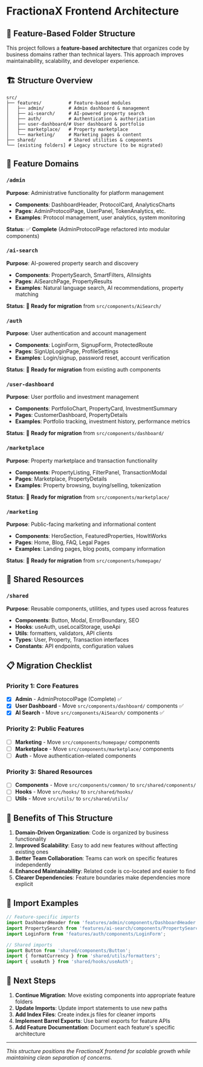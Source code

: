 # FractionaX Frontend Architecture

## 📁 Feature-Based Folder Structure

This project follows a **feature-based architecture** that organizes code by business domains rather than technical layers. This approach improves maintainability, scalability, and developer experience.

## 🏗️ Structure Overview

```
src/
├── features/          # Feature-based modules
│   ├── admin/         # Admin dashboard & management
│   ├── ai-search/     # AI-powered property search
│   ├── auth/          # Authentication & authorization
│   ├── user-dashboard/# User dashboard & portfolio
│   ├── marketplace/   # Property marketplace
│   └── marketing/     # Marketing pages & content
├── shared/            # Shared utilities & components
└── [existing folders] # Legacy structure (to be migrated)
```

## 🎯 Feature Domains

### `/admin`
**Purpose**: Administrative functionality for platform management
- **Components**: DashboardHeader, ProtocolCard, AnalyticsCharts
- **Pages**: AdminProtocolPage, UserPanel, TokenAnalytics, etc.
- **Examples**: Protocol management, user analytics, system monitoring

**Status**: ✅ **Complete** (AdminProtocolPage refactored into modular components)

### `/ai-search`
**Purpose**: AI-powered property search and discovery
- **Components**: PropertySearch, SmartFilters, AIInsights
- **Pages**: AiSearchPage, PropertyResults
- **Examples**: Natural language search, AI recommendations, property matching

**Status**: 🔄 **Ready for migration** from `src/components/AiSearch/`

### `/auth`
**Purpose**: User authentication and account management
- **Components**: LoginForm, SignupForm, ProtectedRoute
- **Pages**: SignUpLoginPage, ProfileSettings
- **Examples**: Login/signup, password reset, account verification

**Status**: 🔄 **Ready for migration** from existing auth components

### `/user-dashboard`
**Purpose**: User portfolio and investment management
- **Components**: PortfolioChart, PropertyCard, InvestmentSummary
- **Pages**: CustomerDashboard, PropertyDetails
- **Examples**: Portfolio tracking, investment history, performance metrics

**Status**: 🔄 **Ready for migration** from `src/components/dashboard/`

### `/marketplace`
**Purpose**: Property marketplace and transaction functionality
- **Components**: PropertyListing, FilterPanel, TransactionModal
- **Pages**: Marketplace, PropertyDetails
- **Examples**: Property browsing, buying/selling, tokenization

**Status**: 🔄 **Ready for migration** from `src/components/marketplace/`

### `/marketing`
**Purpose**: Public-facing marketing and informational content
- **Components**: HeroSection, FeaturedProperties, HowItWorks
- **Pages**: Home, Blog, FAQ, Legal Pages
- **Examples**: Landing pages, blog posts, company information

**Status**: 🔄 **Ready for migration** from `src/components/homepage/`

## 🔧 Shared Resources

### `/shared`
**Purpose**: Reusable components, utilities, and types used across features
- **Components**: Button, Modal, ErrorBoundary, SEO
- **Hooks**: useAuth, useLocalStorage, useApi
- **Utils**: formatters, validators, API clients
- **Types**: User, Property, Transaction interfaces
- **Constants**: API endpoints, configuration values

## 📋 Migration Checklist

### Priority 1: Core Features
- [x] **Admin** - AdminProtocolPage (Complete) ✅
- [x] **User Dashboard** - Move `src/components/dashboard/` components ✅
- [x] **AI Search** - Move `src/components/AiSearch/` components ✅

### Priority 2: Public Features  
- [ ] **Marketing** - Move `src/components/homepage/` components
- [ ] **Marketplace** - Move `src/components/marketplace/` components
- [ ] **Auth** - Move authentication-related components

### Priority 3: Shared Resources
- [ ] **Components** - Move `src/components/common/` to `src/shared/components/`
- [ ] **Hooks** - Move `src/hooks/` to `src/shared/hooks/`
- [ ] **Utils** - Move `src/utils/` to `src/shared/utils/`

## 🎯 Benefits of This Structure

1. **Domain-Driven Organization**: Code is organized by business functionality
2. **Improved Scalability**: Easy to add new features without affecting existing ones
3. **Better Team Collaboration**: Teams can work on specific features independently
4. **Enhanced Maintainability**: Related code is co-located and easier to find
5. **Clearer Dependencies**: Feature boundaries make dependencies more explicit

## 🔄 Import Examples

```javascript
// Feature-specific imports
import DashboardHeader from 'features/admin/components/DashboardHeader';
import PropertySearch from 'features/ai-search/components/PropertySearch';
import LoginForm from 'features/auth/components/LoginForm';

// Shared imports
import Button from 'shared/components/Button';
import { formatCurrency } from 'shared/utils/formatters';
import { useAuth } from 'shared/hooks/useAuth';
```

## 🚀 Next Steps

1. **Continue Migration**: Move existing components into appropriate feature folders
2. **Update Imports**: Update import statements to use new paths
3. **Add Index Files**: Create index.js files for cleaner imports
4. **Implement Barrel Exports**: Use barrel exports for feature APIs
5. **Add Feature Documentation**: Document each feature's specific architecture

---

*This structure positions the FractionaX frontend for scalable growth while maintaining clean separation of concerns.*
